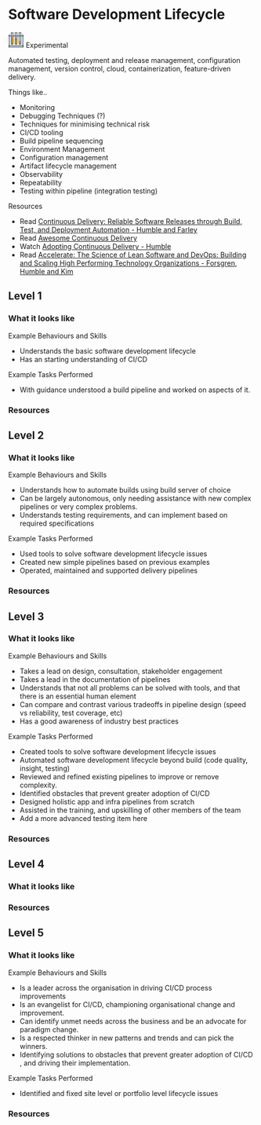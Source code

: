 # Software Development Lifecycle
![Experimental](../Images/test-lab-tubes.png)  Experimental

Automated testing, deployment and release management, configuration management, version control, cloud, containerization, feature-driven delivery.

Things like..
- Monitoring
- Debugging Techniques (?)
- Techniques for minimising technical risk
- CI/CD tooling
- Build pipeline sequencing
- Environment Management
- Configuration management
- Artifact lifecycle management
- Observability
- Repeatability
- Testing within pipeline (integration testing)

Resources
- Read [Continuous Delivery: Reliable Software Releases through Build, Test, and Deployment Automation - Humble and Farley](https://www.amazon.com/Continuous-Delivery-Deployment-Automation-Addison-Wesley/dp/0321601912)
- Read [Awesome Continuous Delivery](https://github.com/ciandcd/awesome-ciandcd)
- Watch [Adopting Continuous Delivery - Humble](https://vimeo.com/68320415)
- Read [Accelerate: The Science of Lean Software and DevOps: Building and Scaling High Performing Technology Organizations - Forsgren, Humble and Kim](https://www.amazon.com/Accelerate-Software-Performing-Technology-Organizations/dp/1942788339)

## Level 1

### What it looks like

Example Behaviours and Skills
- Understands the basic software development lifecycle
- Has an starting understanding of CI/CD


Example Tasks Performed
- With guidance understood a build pipeline and worked on aspects of it.

### Resources

## Level 2

### What it looks like

Example Behaviours and Skills
- Understands how to automate builds using build server of choice
- Can be largely autonomous, only needing assistance with new complex pipelines or very complex problems.
- Understands testing requirements, and can implement based on required specifications

Example Tasks Performed
- Used tools to solve software development lifecycle issues
- Created new simple pipelines based on previous examples
- Operated, maintained and supported delivery pipelines


### Resources

## Level 3

### What it looks like

Example Behaviours and Skills
- Takes a lead on design, consultation, stakeholder engagement
- Takes a lead in the documentation of pipelines
- Understands that not all problems can be solved with tools, and that there is an essential human element
- Can compare and contrast various tradeoffs in pipeline design (speed vs reliability, test coverage, etc)
- Has a good awareness of industry best practices


Example Tasks Performed
- Created tools to solve software development lifecycle issues
- Automated software development lifecycle beyond build (code quality, insight, testing)
- Reviewed and refined existing pipelines to improve or remove complexity.
- Identified obstacles that prevent greater adoption of CI/CD
- Designed holistic app and infra pipelines from scratch
- Assisted in the training, and upskilling of other members of the team
- Add a more advanced testing item here


### Resources

## Level 4

### What it looks like

### Resources

## Level 5

### What it looks like

Example Behaviours and Skills
- Is a leader across the organisation in driving CI/CD process improvements
- Is an evangelist for CI/CD, championing organisational change and improvement.
- Can identify unmet needs across the business and be an advocate for paradigm change.
- Is a respected thinker in new patterns and trends and can pick the winners.
- Identifying solutions to obstacles that prevent greater adoption of CI/CD , and driving their implementation.


Example Tasks Performed
- Identified and fixed site level or portfolio level lifecycle issues


### Resources